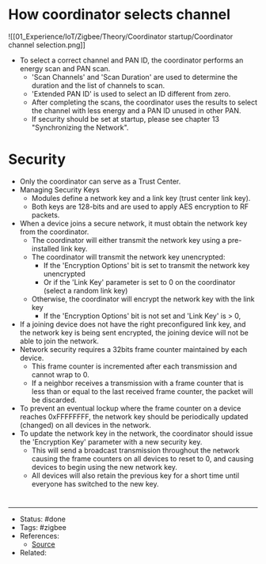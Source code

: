 # How coordinator selects channel
![[01_Experience/IoT/Zigbee/Theory/Coordinator startup/Coordinator channel selection.png]]
- To select a correct channel and PAN ID, the coordinator performs an energy scan and PAN scan.
	- 'Scan Channels' and 'Scan Duration' are used to determine the duration and the list of channels to scan.
	- 'Extended PAN ID' is used to select an ID different from zero.
	- After completing the scans, the coordinator uses the results to select the channel with less energy and a PAN ID unused in other PAN.
	- If security should be set at startup, please see chapter 13 "Synchronizing the Network".

# Security
- Only the coordinator can serve as a Trust Center.
- Managing Security Keys
	- Modules define a network key and a link key (trust center link key).
	- Both keys are 128-bits and are used to apply AES encryption to RF packets.
- When a device joins a secure network, it must obtain the network key from the coordinator.
	- The coordinator will either transmit the network key using a pre-installed link key.
	- The coordinator will transmit the network key unencrypted:
		- If the 'Encryption Options' bit is set to transmit the network key unencrypted
		- Or if the 'Link Key' parameter is set to 0 on the coordinator (select a random link key)
	- Otherwise, the coordinator will encrypt the network key with the link key
		- If the 'Encryption Options' bit is not set and 'Link Key' is > 0,
- If a joining device does not have the right preconfigured link key, and the network key is being sent encrypted, the joining device will not be able to join the network.
- Network security requires a 32bits frame counter maintained by each device.
	- This frame counter is incremented after each transmission and cannot wrap to 0.
	- If a neighbor receives a transmission with a frame counter that is less than or equal to the last received frame counter, the packet will be discarded.
- To prevent an eventual lockup where the frame counter on a device reaches 0xFFFFFFFF, the network key should be periodically updated (changed) on all devices in the network.
- To update the network key in the network, the coordinator should issue the 'Encryption Key' parameter with a new security key.
	- This will send a broadcast transmission throughout the network causing the frame counters on all devices to reset to 0, and causing devices to begin using the new network key.
	- All devices will also retain the previous key for a short time until everyone has switched to the new key.

#
---
- Status: #done
- Tags: #zigbee
- References:
	- [Source](https://development.libelium.com/zigbee-networking-guide/starting-a-network)
- Related:
